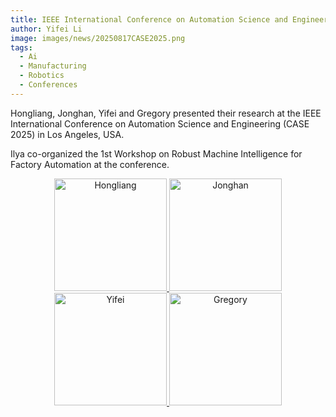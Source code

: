 ```yaml
---
title: IEEE International Conference on Automation Science and Engineering (CASE 2025)
author: Yifei Li
image: images/news/20250817CASE2025.png
tags:
  - Ai
  - Manufacturing
  - Robotics
  - Conferences
---
```


Hongliang, Jonghan, Yifei and Gregory presented their research at the IEEE International Conference on Automation Science and Engineering (CASE 2025) in Los Angeles, USA. 

Ilya co-organized the 1st Workshop on Robust Machine Intelligence for Factory Automation at the conference.


<p align="center">
  <a href="{{ '/CAIS_Lab_Web/members/101_hongliang-li.html' | relative_url }}">
    <img src="{{ '/images/news/20250817Hongliang_CASE2025.png' | relative_url }}" alt="Hongliang" width="180">
  </a>
  <a href="{{ '/CAIS_Lab_Web/members/103_jonghan-lim.html' | relative_url }}">
    <img src="{{ '/images/news/20250817Jonghan_CASE2025.png' | relative_url }}" alt="Jonghan" width="180">
  </a>
  <a href="{{ '/CAIS_Lab_Web/members/104_yifei-li.html' | relative_url }}">
    <img src="{{ '/images/news/20250817Yifei_CASE2025.png' | relative_url }}" alt="Yifei" width="180">
  </a>
  <a href="{{ '/CAIS_Lab_Web/members/104_yifei-li.html' | relative_url }}">
    <img src="{{ '/images/news/20250817Gregory_CASE2025.png' | relative_url }}" alt="Gregory" width="180">
  </a>
</p>